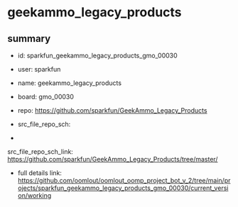 # geekammo_legacy_products
 
## summary 
* id: sparkfun_geekammo_legacy_products_gmo_00030
* user: sparkfun
* name: geekammo_legacy_products
* board: gmo_00030
* repo: https://github.com/sparkfun/GeekAmmo_Legacy_Products



* src_file_repo_sch: 
*
 src_file_repo_sch_link: https://github.com/sparkfun/GeekAmmo_Legacy_Products/tree/master/
* full details link: https://github.com/oomlout/oomlout_oomp_project_bot_v_2/tree/main/projects/sparkfun_geekammo_legacy_products_gmo_00030/current_version/working  






